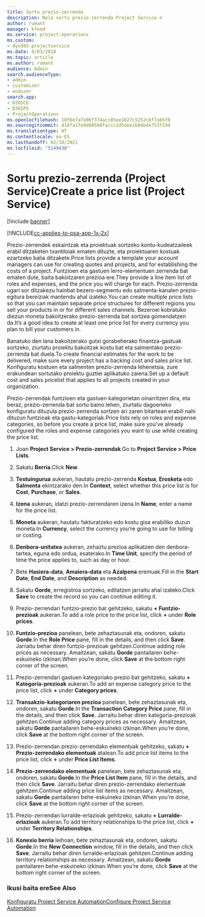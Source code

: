 ```yaml
---
title: Sortu prezio-zerrenda
description: Nola sortu prezio-zerrenda Project Service-n
author: rumant
manager: kfend
ms.service: project-operations
ms.custom:
- dyn365-projectservice
ms.date: 8/03/2018
ms.topic: article
ms.author: rumant
audience: Admin
search.audienceType:
- admin
- customizer
- enduser
search.app:
- D365CE
- D365PS
- ProjectOperations
ms.openlocfilehash: 18f6e7a7a96f374acc85ee1027c5252cbf7ab5f0
ms.sourcegitcommit: 418fa1fe9d605b8faccc2d5dee1b04b4e753f194
ms.translationtype: HT
ms.contentlocale: eu-ES
ms.lasthandoff: 02/10/2021
ms.locfileid: "5149438"
---
```

# <a name="create-a-price-list-project-service"></a><span data-ttu-id="6bee3-103">Sortu prezio-zerrenda (Project Service)</span><span class="sxs-lookup"><span data-stu-id="6bee3-103">Create a price list (Project Service)</span></span>

[!include [banner](../includes/psa-now-project-operations.md)]

[!INCLUDE[cc-applies-to-psa-app-1x-2x](../includes/cc-applies-to-psa-app-1x-2x.md)]

<span data-ttu-id="6bee3-104">Prezio-zerrendek eskaintzak eta proiektuak sortzeko kontu-kudeatzaileek erabil ditzaketen txantiloiak ematen dituzte, eta proiektuaren kostuak ezartzeko balia ditzakete.</span><span class="sxs-lookup"><span data-stu-id="6bee3-104">Price lists provide a template your account managers can use for creating quotes and projects, and for establishing the costs of a project.</span></span> <span data-ttu-id="6bee3-105">Funtzioen eta gastuen lerro-elementuen zerrenda bat ematen dute, baita bakoitzaren prezioa ere.</span><span class="sxs-lookup"><span data-stu-id="6bee3-105">They provide a line item list of roles and expenses, and the price you will charge for each.</span></span> <span data-ttu-id="6bee3-106">Prezio-zerrenda ugari sor ditzakezu hainbat bezero-segmentu edo salmenta-kanalen prezio-egitura bereiziak mantendu ahal izateko.</span><span class="sxs-lookup"><span data-stu-id="6bee3-106">You can create multiple price lists so that you can maintain separate price structures for different regions you sell your products in or for different sales channels.</span></span> <span data-ttu-id="6bee3-107">Bezeroei kobratuko diezun moneta bakoitzerako prezio-zerrenda bat sortzea gomendatzen da.</span><span class="sxs-lookup"><span data-stu-id="6bee3-107">It’s a good idea to create at least one price list for every currency you plan to bill your customers in.</span></span>  
  
<span data-ttu-id="6bee3-108">Banatuko den lana bakoitzerako gutxi gorabeherako finantza-gastuak sortzeko, ziurtatu proiektu bakoitzak kostu bat eta salmentako prezio-zerrenda bat duela.</span><span class="sxs-lookup"><span data-stu-id="6bee3-108">To create financial estimates for the work to be delivered, make sure every project has a backing cost and sales price list.</span></span> <span data-ttu-id="6bee3-109">Konfiguratu kostuen eta salmenten prezio-zerrenda lehenetsia, zure erakundean sortutako proiektu guztiei aplikatuko zaiena.</span><span class="sxs-lookup"><span data-stu-id="6bee3-109">Set up a default cost and sales pricelist that applies to all projects created in your organization.</span></span>  
  
<span data-ttu-id="6bee3-110">Prezio-zerrendak funtzioen eta gastuen kategorietan oinarritzen dira, eta beraz, prezio-zerrenda bat sortu baino lehen, ziurtatu dagoeneko konfiguratu dituzula prezio-zerrenda sortzen ari zaren bitartean erabili nahi dituzun funtzioak eta gastu-kategoriak.</span><span class="sxs-lookup"><span data-stu-id="6bee3-110">Price lists rely on roles and expense categories, so before you create a price list, make sure you’ve already configured the roles and expense categories you want to use while creating the price list.</span></span>  
  
1.  <span data-ttu-id="6bee3-111">Joan **Project Service > Prezio-zerrendak**.</span><span class="sxs-lookup"><span data-stu-id="6bee3-111">Go to **Project Service > Price Lists**.</span></span>  
  
2.  <span data-ttu-id="6bee3-112">Sakatu **Berria**.</span><span class="sxs-lookup"><span data-stu-id="6bee3-112">Click **New**.</span></span>  
  
3.  <span data-ttu-id="6bee3-113">**Testuingurua** aukeran, hautatu prezio-zerrenda **Kostua**, **Erosketa** edo **Salmenta** ekintzarako den.</span><span class="sxs-lookup"><span data-stu-id="6bee3-113">In **Context**, select whether this price list is for **Cost**, **Purchase**, or **Sales**.</span></span>  
  
4.  <span data-ttu-id="6bee3-114">**Izena** aukeran, idatzi prezio-zerrendaren izena.</span><span class="sxs-lookup"><span data-stu-id="6bee3-114">In **Name**, enter a name for the price list.</span></span>  
  
5.  <span data-ttu-id="6bee3-115">**Moneta** aukeran, hautatu fakturatzeko edo kostu gisa erabiliko duzun moneta.</span><span class="sxs-lookup"><span data-stu-id="6bee3-115">In **Currency**, select the currency you’re going to use for billing or costing.</span></span>  
  
6.  <span data-ttu-id="6bee3-116">**Denbora-unitatea** aukeran, zehaztu prezioa aplikatzen den denbora-tartea, eguna edo ordua, esaterako.</span><span class="sxs-lookup"><span data-stu-id="6bee3-116">In **Time Unit**, specify the period of time the price applies to, such as day or hour.</span></span>  
  
7.  <span data-ttu-id="6bee3-117">Bete **Hasiera-data**, **Amaiera-data** eta **Azalpena** eremuak.</span><span class="sxs-lookup"><span data-stu-id="6bee3-117">Fill in the **Start Date**, **End Date**, and **Description** as needed.</span></span>  
  
8.  <span data-ttu-id="6bee3-118">Sakatu **Gorde**, erregistroa sortzeko, editatzen jarraitu ahal izateko.</span><span class="sxs-lookup"><span data-stu-id="6bee3-118">Click **Save** to create the record so you can continue editing it.</span></span>  
  
9. <span data-ttu-id="6bee3-119">Prezio-zerrendari funtzio-prezio bat gehitzeko, sakatu **+** **Funtzio-prezioak** aukeran.</span><span class="sxs-lookup"><span data-stu-id="6bee3-119">To add a role price to the price list, click **+** under **Role prices**.</span></span>  
  
10. <span data-ttu-id="6bee3-120">**Funtzio-prezioa** panelean, bete zehaztasunak eta, ondoren, sakatu **Gorde**.</span><span class="sxs-lookup"><span data-stu-id="6bee3-120">In the **Role Price** pane, fill in the details, and then click **Save**.</span></span> <span data-ttu-id="6bee3-121">Jarraitu behar diren funtzio-prezioak gehitzen.</span><span class="sxs-lookup"><span data-stu-id="6bee3-121">Continue adding role prices as necessary.</span></span> <span data-ttu-id="6bee3-122">Amaitzean, sakatu **Gorde** pantailaren behe-eskuineko izkinan.</span><span class="sxs-lookup"><span data-stu-id="6bee3-122">When you’re done, click **Save** at the bottom right corner of the screen.</span></span>  
  
11. <span data-ttu-id="6bee3-123">Prezio-zerrendari gastuen kategoriako prezio bat gehitzeko, sakatu **+** **Kategoria-prezioak** aukeran.</span><span class="sxs-lookup"><span data-stu-id="6bee3-123">To add an expense category price to the price list, click **+** under **Category prices**.</span></span>  
  
12. <span data-ttu-id="6bee3-124">**Transakzio-kategoriaren prezioa** panelean, bete zehaztasunak eta, ondoren, sakatu **Gorde**.</span><span class="sxs-lookup"><span data-stu-id="6bee3-124">In the **Transaction Category Price** pane, fill in the details, and then click **Save**.</span></span> <span data-ttu-id="6bee3-125">Jarraitu behar diren kategoria-prezioak gehitzen.</span><span class="sxs-lookup"><span data-stu-id="6bee3-125">Continue adding category prices as necessary.</span></span> <span data-ttu-id="6bee3-126">Amaitzean, sakatu **Gorde** pantailaren behe-eskuineko izkinan.</span><span class="sxs-lookup"><span data-stu-id="6bee3-126">When you’re done, click **Save** at the bottom right corner of the screen.</span></span>  
  
13. <span data-ttu-id="6bee3-127">Prezio-zerrendan prezio-zerrendako elementuak gehitzeko, sakatu **+** **Prezio-zerrendako elementuak** atalean.</span><span class="sxs-lookup"><span data-stu-id="6bee3-127">To add price list items to the price list, click **+** under **Price List Items**.</span></span>  
  
14. <span data-ttu-id="6bee3-128">**Prezio-zerrendako elementuak** panelean, bete zehaztasunak eta, ondoren, sakatu **Gorde**.</span><span class="sxs-lookup"><span data-stu-id="6bee3-128">In the **Price List Item** pane, fill in the details, and then click **Save**.</span></span> <span data-ttu-id="6bee3-129">Jarraitu behar diren prezio-zerrendako elementuak gehitzen.</span><span class="sxs-lookup"><span data-stu-id="6bee3-129">Continue adding price list items as necessary.</span></span> <span data-ttu-id="6bee3-130">Amaitzean, sakatu **Gorde** pantailaren behe-eskuineko izkinan.</span><span class="sxs-lookup"><span data-stu-id="6bee3-130">When you’re done, click **Save** at the bottom right corner of the screen.</span></span>  
  
15. <span data-ttu-id="6bee3-131">Prezio-zerrendan lurralde-erlazioak gehitzeko, sakatu **+** **Lurralde-erlazioak** aukeran.</span><span class="sxs-lookup"><span data-stu-id="6bee3-131">To add territory relationships to the price list, click **+** under **Territory Relationships**.</span></span>  
  
16. <span data-ttu-id="6bee3-132">**Konexio berria** leihoan, bete zehaztasunak eta, ondoren, sakatu **Gorde**.</span><span class="sxs-lookup"><span data-stu-id="6bee3-132">In the **New Connection** window, fill in the details, and then click **Save**.</span></span> <span data-ttu-id="6bee3-133">Jarraitu behar diren lurralde-erlazioak gehitzen.</span><span class="sxs-lookup"><span data-stu-id="6bee3-133">Continue adding territory relationships as necessary.</span></span> <span data-ttu-id="6bee3-134">Amaitzean, sakatu **Gorde** pantailaren behe-eskuineko izkinan.</span><span class="sxs-lookup"><span data-stu-id="6bee3-134">When you’re done, click **Save** at the bottom right corner of the screen.</span></span>  
  
### <a name="see-also"></a><span data-ttu-id="6bee3-135">Ikusi baita ere</span><span class="sxs-lookup"><span data-stu-id="6bee3-135">See Also</span></span>  
 [<span data-ttu-id="6bee3-136">Konfiguratu Project Service Automation</span><span class="sxs-lookup"><span data-stu-id="6bee3-136">Configure Project Service Automation</span></span>](../psa/configure.md)
